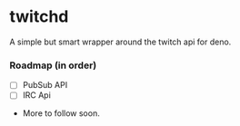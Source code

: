# twitchd

A simple but smart wrapper around the twitch api for deno.

### Roadmap (in order)
* [ ] PubSub API
* [ ] IRC Api
* More to follow soon.